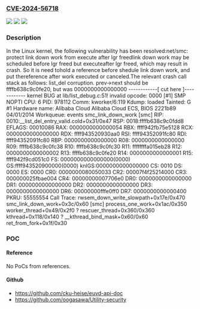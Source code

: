 ### [CVE-2024-56718](https://cve.mitre.org/cgi-bin/cvename.cgi?name=CVE-2024-56718)
![](https://img.shields.io/static/v1?label=Product&message=Linux&color=blue)
![](https://img.shields.io/static/v1?label=Version&message=541afa10c126b6c22c2a805a559c70cc41fd156e%3C%20bec2f52866d511e94c1c37cd962e4382b1b1a299%20&color=brighgreen)
![](https://img.shields.io/static/v1?label=Vulnerability&message=n%2Fa&color=brighgreen)

### Description

In the Linux kernel, the following vulnerability has been resolved:net/smc: protect link down work from execute after lgr freedlink down work may be scheduled before lgr freed but executeafter lgr freed, which may result in crash. So it is need tohold a reference before shedule link down work, and put thereference after work executed or canceled.The relevant crash call stack as follows: list_del corruption. prev->next should be ffffb638c9c0fe20,    but was 0000000000000000 ------------[ cut here ]------------ kernel BUG at lib/list_debug.c:51! invalid opcode: 0000 [#1] SMP NOPTI CPU: 6 PID: 978112 Comm: kworker/6:119 Kdump: loaded Tainted: G #1 Hardware name: Alibaba Cloud Alibaba Cloud ECS, BIOS 2221b89 04/01/2014 Workqueue: events smc_link_down_work [smc] RIP: 0010:__list_del_entry_valid.cold+0x31/0x47 RSP: 0018:ffffb638c9c0fdd8 EFLAGS: 00010086 RAX: 0000000000000054 RBX: ffff942fb75e5128 RCX: 0000000000000000 RDX: ffff943520930aa0 RSI: ffff94352091fc80 RDI: ffff94352091fc80 RBP: 0000000000000000 R08: 0000000000000000 R09: ffffb638c9c0fc38 R10: ffffb638c9c0fc30 R11: ffffffffa015eb28 R12: 0000000000000002 R13: ffffb638c9c0fe20 R14: 0000000000000001 R15: ffff942f9cd051c0 FS:  0000000000000000(0000) GS:ffff943520900000(0000) knlGS:0000000000000000 CS:  0010 DS: 0000 ES: 0000 CR0: 0000000080050033 CR2: 00007f4f25214000 CR3: 000000025fbae004 CR4: 00000000007706e0 DR0: 0000000000000000 DR1: 0000000000000000 DR2: 0000000000000000 DR3: 0000000000000000 DR6: 00000000fffe0ff0 DR7: 0000000000000400 PKRU: 55555554 Call Trace:  rwsem_down_write_slowpath+0x17e/0x470  smc_link_down_work+0x3c/0x60 [smc]  process_one_work+0x1ac/0x350  worker_thread+0x49/0x2f0  ? rescuer_thread+0x360/0x360  kthread+0x118/0x140  ? __kthread_bind_mask+0x60/0x60  ret_from_fork+0x1f/0x30

### POC

#### Reference
No PoCs from references.

#### Github
- https://github.com/cku-heise/euvd-api-doc
- https://github.com/oogasawa/Utility-security

